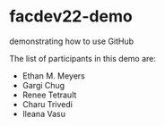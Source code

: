 # facdev22-demo

demonstrating how to use GitHub

The list of participants in this demo are:

- Ethan M. Meyers
- Gargi Chug
- Renee Tetrault
- Charu Trivedi
- Ileana Vasu
